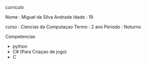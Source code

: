 curriculo

Nome : Miguel da Silva Andrade
Idade : 19

curso : Ciencias da Computaçao
Termo : 2 ano
Periodo : Noturno

Competencias
- python
- C# (Para Criaçao de jogo)
- C